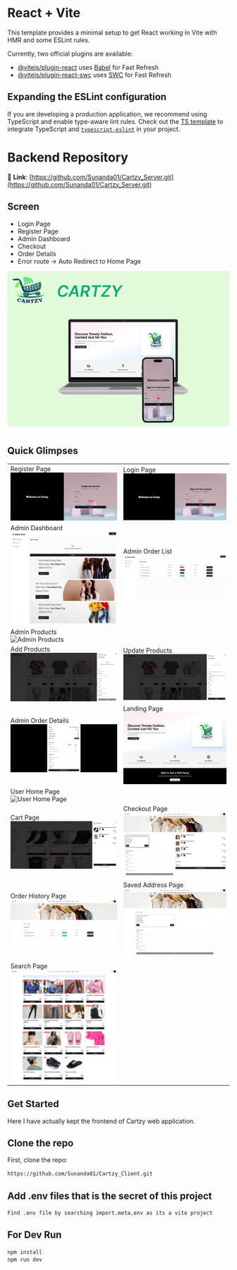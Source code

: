 # React + Vite

This template provides a minimal setup to get React working in Vite with HMR and some ESLint rules.

Currently, two official plugins are available:

- [@vitejs/plugin-react](https://github.com/vitejs/vite-plugin-react/blob/main/packages/plugin-react/README.md) uses [Babel](https://babeljs.io/) for Fast Refresh
- [@vitejs/plugin-react-swc](https://github.com/vitejs/vite-plugin-react-swc) uses [SWC](https://swc.rs/) for Fast Refresh

## Expanding the ESLint configuration

If you are developing a production application, we recommend using TypeScript and enable type-aware lint rules. Check out the [TS template](https://github.com/vitejs/vite/tree/main/packages/create-vite/template-react-ts) to integrate TypeScript and [`typescript-eslint`](https://typescript-eslint.io) in your project.

# Backend Repository
🔗 **Link**: [https://github.com/Sunanda01/Cartzy_Server.git](https://github.com/Sunanda01/Cartzy_Server.git)

## Screen
- Login Page
- Register Page
- Admin Dashboard
- Checkout
- Order Details
- Error route -> Auto Redirect to Home Page

<img src="./preview/poster.png" alt="Poster" /> <br/>


## Quick Glimpses 
<table>
  <tr>
    <td>Register Page<br><img src="./preview/register.png" alt="Register Page" /></td>
     <td>Login Page<br><img src="./preview/login.png" alt="Login Page" /></td>
    </tr>
   <tr>
    <td >Admin Dashboard<br/> <img src="./preview/adminDashboard.png" alt="Admin Dashboard" /></td>
      <td >Admin Order List<br/> <img src="./preview/orderList.png" alt="Admin Order List" /></td>
  </tr>
   <tr>
    <td colspan="2">Admin Products<br/> <img src="./preview/adminProducts.png" alt="Admin Products" /></td>
  </tr>
   <tr>
    <td >Add Products<br/> <img src="./preview/addProduct.png" alt="Add Products" /></td>
     <td >Update Products<br/> <img src="./preview/updateProduct.png" alt="Update Products" /></td>
  </tr>
  <tr>
    <td >Admin Order Details<br/> <img src="./preview/adminOrderDetails.png" alt="Admin Order Details" /></td>
    <td>Landing Page<br/> <img src="./preview/landing.jpeg" alt="Landing Page" /></td>
  </tr>
   <tr>
    <td colspan="2">User Home Page<br/> <img src="./preview/home.png" alt="User Home Page" /></td>
  </tr>
    <tr>
    <td>Cart Page<br/> <img src="./preview/cart.png" alt="Cart Page" /></td>
      <td>Checkout Page<br/> <img src="./preview/checkout.png" alt="Checkout Page" /></td>
  </tr>
   <tr>
    <td>Order History Page<br/> <img src="./preview/order.png" alt="Order History Page" /></td>
      <td>Saved Address Page<br/> <img src="./preview/address.png" alt="Saved Address Page" /></td>
  </tr>
  <tr>
    <td>Search Page<br/> <img src="./preview/search.png" alt="Search Page" /></td>
  </tr>
</table>

## Get Started
Here I have actually kept the frontend of Cartzy web application.

## Clone the repo
First, clone the repo:
```bash
https://github.com/Sunanda01/Cartzy_Client.git
```

## Add .env files that is the secret of this project
```bash
Find .env file by searching import.meta.env as its a vite project
```

## For Dev Run
```bash
npm install
npm run dev
```
